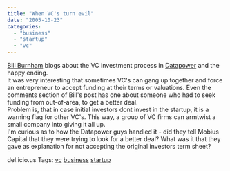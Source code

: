 ```yaml
---
title: "When VC's turn evil"
date: "2005-10-23"
categories: 
  - "business"
  - "startup"
  - "vc"
---
```


[Bill Burnham](http://billburnham.blogs.com/burnhamsbeat/2005/10/datapower_a_vcs.html) blogs about the VC investment process in [Datapower](http://www.datapower.com/) and the happy ending.  
It was very interesting that sometimes VC's can gang up together and force an entrepreneur to accept funding at their terms or valuations. Even the comments section of Bill's post has one about someone who had to seek funding from out-of-area, to get a better deal.  
Problem is, that in case initial investors dont invest in the startup, it is a warning flag for other VC's. This way, a group of VC firms can armtwist a small company into giving it all up.  
I'm curious as to how the Datapower guys handled it - did they tell Mobius Capital that they were trying to look for a better deal? What was it that they gave as explanation for not accepting the original investors term sheet?

del.icio.us Tags: [vc](http://del.icio.us/sss8ue/vc) [business](http://del.icio.us/sss8ue/business) [startup](http://del.icio.us/sss8ue/startup)
